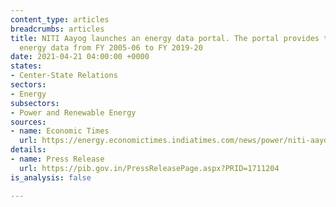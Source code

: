 ```yaml
---
content_type: articles
breadcrumbs: articles
title: NITI Aayog launches an energy data portal. The portal provides time series
  energy data from FY 2005-06 to FY 2019-20
date: 2021-04-21 04:00:00 +0000
states:
- Center-State Relations
sectors:
- Energy
subsectors:
- Power and Renewable Energy
sources:
- name: Economic Times
  url: https://energy.economictimes.indiatimes.com/news/power/niti-aayog-launches-india-energy-dashboards-version-2-0-focused-on-data/82042247
details:
- name: Press Release
  url: https://pib.gov.in/PressReleasePage.aspx?PRID=1711204
is_analysis: false

---
```

